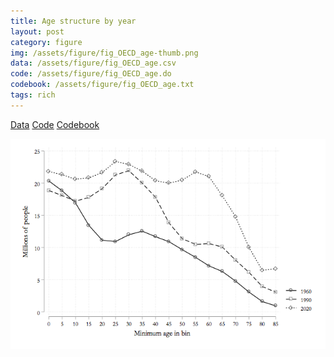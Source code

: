 ```yaml
---
title: Age structure by year
layout: post
category: figure
img: /assets/figure/fig_OECD_age-thumb.png
data: /assets/figure/fig_OECD_age.csv
code: /assets/figure/fig_OECD_age.do
codebook: /assets/figure/fig_OECD_age.txt
tags: rich
---
```


[Data](/assets/figure/fig_OECD_age.csv) [Code](/assets/figure/fig_OECD_age.do) [Codebook](/assets/figure/fig_OECD_age.txt)

![Age structure by year](/assets/figure/fig_OECD_age.png)
